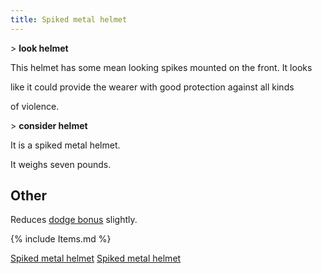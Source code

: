 ```yaml
---
title: Spiked metal helmet
---
```


\> **look helmet**

This helmet has some mean looking spikes mounted on the front. It looks

like it could provide the wearer with good protection against all kinds

of violence.

\> **consider helmet**

It is a spiked metal helmet.

It weighs seven pounds.

## Other

Reduces [dodge bonus](dodge_bonus "wikilink") slightly.

{% include Items.md %}

[Spiked metal helmet](Category:_Metal_equipment "wikilink") [Spiked
metal helmet](Category:_Head_items "wikilink")